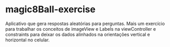 # magic8Ball-exercise
Aplicativo que gera respostas aleatórias para perguntas. Mais um exercício para trabalhar os conceitos de imageView e Labels na viewController e constraints para deixar os dados alinhados na orientações vertical e horizontal no celular.
